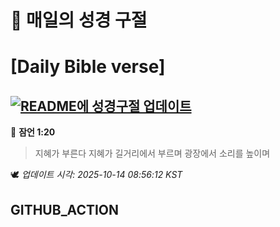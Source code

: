 # 🙏 매일의 성경 구절
# [Daily Bible verse]
## [![README에 성경구절 업데이트](https://github.com/DONGSUKA/first_test/actions/workflows/update-readme-bible.yml/badge.svg)](https://github.com/DONGSUKA/first_test/actions/workflows/update-readme-bible.yml)
<!-- START_BIBLE_VERSE -->
📖 **잠언 1:20**
> 지혜가 부른다 지혜가 길거리에서 부르며 광장에서 소리를 높이며

🕊️ _업데이트 시각: 2025-10-14 08:56:12 KST_
  <!-- END_BIBLE_VERSE -->
## GITHUB_ACTION
